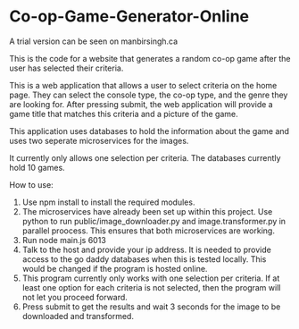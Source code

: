 # Co-op-Game-Generator-Online

A trial version can be seen on manbirsingh.ca

This is the code for a website that generates a random co-op game after the user has selected their criteria.

This is a web application that allows a user to select criteria on the home page. They can select the console type, the co-op type, and the genre they are looking for. After pressing submit, the web application will provide a game title that matches this criteria and a picture of the game.

This application uses databases to hold the information about the game and uses two seperate microservices for the images.

It currently only allows one selection per criteria. The databases currently hold 10 games. 


How to use:

1. Use npm install to install the required modules. 
2. The microservices have already been set up within this project. Use python to run public/image_downloader.py and image.transformer.py in parallel proocess. 
This ensures that both microservices are working.
3. Run node main.js 6013
4. Talk to the host and provide your ip address. It is needed to provide access to the go daddy databases when this is tested locally. This would be changed if the program
is hosted online.
5. This program currently only works with one selection per criteria. If at least one option for each criteria is not selected, then the program will not let you proceed forward. 
6. Press submit to get the results and wait 3 seconds for the image to be downloaded and transformed. 
